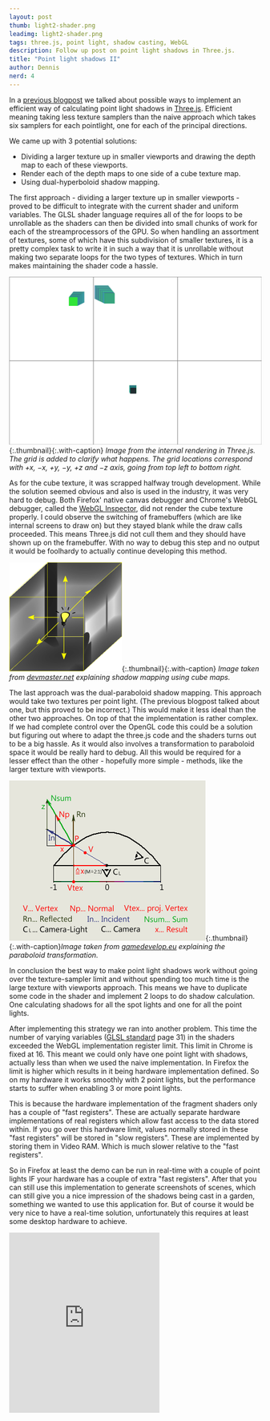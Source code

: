 ```yaml
---
layout: post
thumb: light2-shader.png
leadimg: light2-shader.png
tags: three.js, point light, shadow casting, WebGL
description: Follow up post on point light shadows in Three.js.
title: "Point light shadows II"
author: Dennis
nerd: 4
---
```


In a [previous blogpost] we talked about possible ways to implement an efficient way of calculating point light shadows in [Three.js].
Efficient meaning taking less texture samplers than the naive approach which takes six samplers for each pointlight, one for each of the principal directions.

We came up with 3 potential solutions:

* Dividing a larger texture up in smaller viewports and drawing the depth map to each of these viewports.
* Render each of the depth maps to one side of a cube texture map.
* Using dual-hyperboloid shadow mapping.

The first approach - dividing a larger texture up in smaller viewports - proved to be difficult to integrate with the current shader and uniform variables.
The GLSL shader language requires all of the for loops to be unrollable as the shaders can then be divided into small chunks of work for each of the streamprocessors of the GPU.
So when handling an assortment of textures, some of which have this subdivision of smaller textures, it is a pretty complex task to write it in such a way that it is unrollable without making two separate loops for the two types of textures. Which in turn makes maintaining the shader code a hassle.

![viewports](/img/blog/light2-viewports-grid.png){:.thumbnail}{:.with-caption}
*Image from the internal rendering in Three.js. The grid is added to clarify what happens. The grid locations correspond with +x, &minus;x, +y, &minus;y, +z and &minus;z axis, going from top left to bottom right.*

As for the cube texture, it was scrapped halfway trough development. While the solution seemed obvious and also is used in the industry, it was very hard to debug.
Both Firefox' native canvas debugger and Chrome's WebGL debugger, called the [WebGL Inspector], did not render the cube texture properly. I could observe the switching of framebuffers (which are like internal screens to draw on) but they stayed blank while the draw calls proceeded. This means Three.js did not cull them and they should have shown up on the framebuffer. With no way to debug this step and no output it would be foolhardy to actually continue developing this method.

![cube depth map](/img/blog/light2-shadow-cube.png){:.thumbnail}{:.with-caption}
*Image taken from [devmaster.net] explaining shadow mapping using cube maps.*

The last approach was the dual-paraboloid shadow mapping. This approach would take two textures per point light. (The previous blogpost talked about one, but this proved to be incorrect.) This would make it less ideal than the other two approaches. On top of that the implementation is rather complex. If we had complete control over the OpenGL code this could be a solution but figuring out where to adapt the three.js code and the shaders turns out to be a big hassle. As it would also involves a transformation to paraboloid space it would be really hard to debug. All this would be required for a lesser effect than the other - hopefully more simple - methods, like the larger texture with viewports.

![paraboloid transformation](/img/blog/light2-paraboloid-transformation.png){:.thumbnail}{:.with-caption}*Image taken from [gamedevelop.eu] explaining the paraboloid transformation.*

In conclusion the best way to make point light shadows work without going over the texture-sampler limit and without spending too much time is the large texture with viewports approach. This means we have to duplicate some code in the shader and implement 2 loops to do shadow calculation. One calculating shadows for all the spot lights and one for all the point lights.

After implementing this strategy we ran into another problem. This time the number of varying variables ([GLSL standard] page 31) in the shaders exceeded the WebGL implementation register limit. This limit in Chrome is fixed at 16. This meant we could only have one point light with shadows, actually less than when we used the naive implementation. In Firefox the limit is higher which results in it being hardware implementation defined. So on my hardware it works smoothly with 2 point lights, but the performance starts to suffer when enabling 3 or more point lights.

This is because the hardware implementation of the fragment shaders only has a couple of "fast registers". These are actually separate hardware implementations of real registers which allow fast access to the data stored within. If you go over this hardware limit, values normally stored in these "fast registers" will be stored in "slow registers". These are implemented by storing them in Video RAM. Which is much slower relative to the "fast registers".

So in Firefox at least the demo can be run in real-time with a couple of point lights IF your hardware has a couple of extra "fast registers". After that you can still use this implementation to generate screenshots of scenes, which can still give you a nice impression of the shadows being cast in a garden, something we wanted to use this application for. But of course it would be very nice to have a real-time solution, unfortunately this requires at least some desktop hardware to achieve.

<iframe src="https://player.vimeo.com/video/133734871" height="360" frameborder="0" webkitallowfullscreen mozallowfullscreen allowfullscreen></iframe>

[GLSL standard]: https://www.khronos.org/files/opengles_shading_language.pdf#page=37
[devmaster.net]: http://devmaster.net/p/3002/shader-effects-shadow-mapping
[gamedevelop.eu]: http://gamedevelop.eu/en/tutorials/dual-paraboloid-shadow-mapping.htm
[WebGL Inspector]: http://benvanik.github.io/WebGL-Inspector/ "WebGL inspector homepage"
[Three.js]: http://threejs.org/ "three.js homepage"
[previous blogpost]: /2015/05/21/point-light-shadows-in-threejs/
